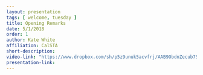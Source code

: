 ```yaml
---
layout: presentation
tags: [ welcome, tuesday ]
title: Opening Remarks
date: 5/1/2018
order: 1
author: Kate White
affiliation: CalSTA
short-description:
video-link: "https://www.dropbox.com/sh/p5z9unuk5acvfrj/AAB9ObdnZecub75u_57P_yXsa/Day1/2018-05-01_Cal-ITC_Day1-1.Welcome.mp4?dl=0"
presentation-link:
---
```

